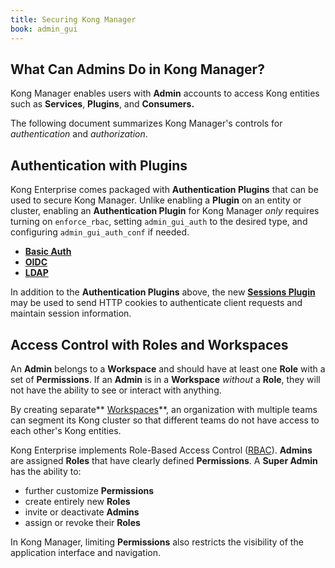 ```yaml
---
title: Securing Kong Manager
book: admin_gui
---
```

## What Can Admins Do in Kong Manager?

Kong Manager enables users with **Admin** accounts to access Kong entities such as **Services**, **Plugins**, and **Consumers.**

The following document summarizes Kong Manager's controls for *authentication* and *authorization*. 

## Authentication with Plugins

Kong Enterprise comes packaged with **Authentication Plugins** that can be used to secure Kong Manager. Unlike enabling a **Plugin** on an entity or cluster, enabling an **Authentication Plugin** for Kong Manager *only* requires turning on `enforce_rbac`, setting `admin_gui_auth` to the desired type, and configuring `admin_gui_auth_conf` if needed.

* [**Basic Auth**](https://kongdocs-private.netlify.com/enterprise/0.35-x/kong-manager/authentication/basic/)
* **[OIDC](https://kongdocs-private.netlify.com/enterprise/0.35-x/kong-manager/authentication/oidc/)**
* **[LDAP](https://kongdocs-private.netlify.com/enterprise/0.35-x/kong-manager/authentication/ldap/)**

In addition to the **Authentication Plugins** above, the new **[Sessions Plugin](https://kongdocs-private.netlify.com/enterprise/0.35-x/kong-manager/authentication/sessions/)** may be used to send HTTP cookies to authenticate client requests and maintain session information.

## Access Control with Roles and Workspaces

An **Admin** belongs to a **Workspace** and should have at least one **Role** with a set of **Permissions**. If an **Admin** is in a **Workspace** *without* a **Role**, they will not have the ability to see or interact with anything.

By creating separate** [Workspaces](https://kongdocs-private.netlify.com/enterprise/0.35-x/kong-manager/administration/workspaces/workspaces/)**, an organization with multiple teams can segment its Kong cluster so that different teams do not have access to each other's Kong entities. 

Kong Enterprise implements Role-Based Access Control ([RBAC](https://kongdocs-private.netlify.com/enterprise/0.35-x/kong-manager/administration/rbac/rbac/)). **Admins** are assigned **Roles** that have clearly defined **Permissions**. A **Super Admin** has the ability to: 

* further customize **Permissions**
* create entirely new **Roles**
* invite or deactivate **Admins**
* assign or revoke their **Roles**

In Kong Manager, limiting **Permissions** also restricts the visibility of the application interface and navigation.